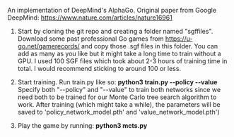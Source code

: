 An implementation of DeepMind's AlphaGo. Original paper from Google DeepMind: https://www.nature.com/articles/nature16961


1. Start by cloning the git repo and creating a folder named "sgffiles". Download some past professional Go games from https://u-go.net/gamerecords/ and copy those .sgf files in this folder. You can add as many as you like but it might take a long time to train without a GPU. I used 100 SGF files which took about 2-3 hours of training time in total. I would recommend sticking to around 100 or less.

2. Start training. Run train.py like so:
**python3 train.py --policy --value**
Specify both "--policy" and "--value" to train both networks since we need both to be trained for our Monte Carlo tree search algorithm to work. After training (which might take a while), the parameters will be saved to 'policy_network_model.pth' and 'value_network_model.pth')

5. Play the game by running:
**python3 mcts.py**

